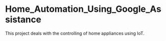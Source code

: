 # Home_Automation_Using_Google_Assistance
This project deals with the controlling of home appliances using IoT.
